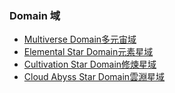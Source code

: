 ### Domain 域
- [Multiverse Domain多元宙域](MultiverseDomain多元宙域.md)
- [Elemental Star Domain元素星域](ElementalStarDomain元素星域.md)
- [Cultivation Star Domain修煉星域](CultivationStarDomain修煉星域.md)
- [Cloud Abyss Star Domain雲淵星域](CloudAbyssStarDomain雲淵星域.md)
